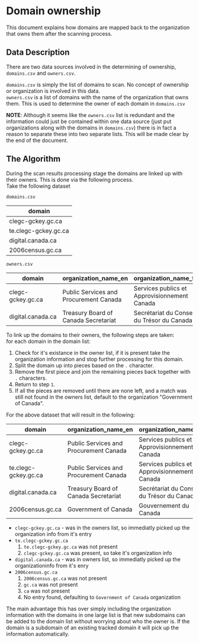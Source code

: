 # Domain ownership

This document explains how domains are mapped back to the organization that owns them after the scanning process.

## Data Description

There are two data sources involved in the determining of ownership, `domains.csv` and `owners.csv`.

`domains.csv` is simply the list of domains to scan. No concept of ownership or organization is involved in this data.  
`owners.csv` is a list of domains with the name of the organization that owns them. This is used to determine the owner of each domain in `domains.csv`

**NOTE**: Although it seems like the `owners.csv` list is redundant and the information could just be contained within one data source (just put organizations along with the domains in `domains.csv`) there is in fact a reason to separate these into two separate lists. This will be made clear by the end of the document.

## The Algorithm

During the scan results processing stage the domains are linked up with their owners. This is done via the following process.  
Take the following dataset

`domains.csv`

| domain               |
| -------------------- |
| clegc-gckey.gc.ca    |
| te.clegc-gckey.gc.ca |
| digital.canada.ca    |
| 2006census.gc.ca     | 

`owners.csv`

| domain            | organization_name_en                     | organization_name_fr                         |
| ----------------- | ---------------------------------------- | -------------------------------------------- | 
| clegc-gckey.gc.ca | Public Services and Procurement Canada   | Services publics et Approvisionnement Canada |
| digital.canada.ca | Treasury Board of Canada Secretariat     | Secrétariat du Conseil du Trésor du Canada   |

To link up the domains to their owners, the following steps are taken:  
for each domain in the domain list:  
1. Check for it's existance in the owner list, if it is present take the organization information and stop further processing for this domain.
2. Split the domain up into pieces based on the `.` character.
3. Remove the first piece and join the remaining pieces back together with `.` characters.
4. Return to step `1`.
5. If all the pieces are removed until there are none left, and a match was still not found in the owners list, default to the organization "Government of Canada".

For the above dataset that will result in the following:  

| domain               | organization_name_en                     | organization_name_fr                         |
| -------------------- | ---------------------------------------- | -------------------------------------------- | 
| clegc-gckey.gc.ca    | Public Services and Procurement Canada   | Services publics et Approvisionnement Canada |
| te.clegc-gckey.gc.ca | Public Services and Procurement Canada   | Services publics et Approvisionnement Canada |
| digital.canada.ca    | Treasury Board of Canada Secretariat     | Secrétariat du Conseil du Trésor du Canada   |
| 2006census.gc.ca     | Government of Canada                     | Gouvernement du Canada                       |

* `clegc-gckey.gc.ca` - was in the owners list, so immediatly picked up the organization info from it's entry
* `te.clegc-gckey.gc.ca`
    1. `te.clegc-gckey.gc.ca` was not present
    2. `clegc-gckey.gc.ca` was present, so take it's organization info
* `digital.canada.ca` - was in owners list, so immediatly picked up the organizationinfo from it's enry
* `2006census.gc.ca`
    1. `2006census.gc.ca` was not present
    2. `gc.ca` was not present
    3. `ca` was not present
    4. No entry found, defaulting to `Government of Canada` organization

The main advantage this has over simply including the organization information with the domains in one large list is that new subdomains can be added to the domain list without worrying about who the owner is.
If the domain is a subdomain of an existing tracked domain it will pick up the information automatically.
